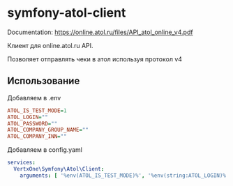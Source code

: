 # symfony-atol-client
Documentation: https://online.atol.ru/files/API_atol_online_v4.pdf

Клиент для online.atol.ru API. 

Позволяет отправлять чеки в атол используя протокол v4

## Использование

Добавляем в .env
```ini
ATOL_IS_TEST_MODE=1
ATOL_LOGIN=""
ATOL_PASSWORD=""
ATOL_COMPANY_GROUP_NAME=""
ATOL_COMPANY_INN=""
```

Добавляем в config.yaml

```yaml
services:
  VertxOne\Symfony\Atol\Client:
    arguments: [ '%env(ATOL_IS_TEST_MODE)%', '%env(string:ATOL_LOGIN)%', '%env(string:ATOL_PASSWORD)%', '%env(string:ATOL_COMPANY_GROUP_NAME)%']
```
